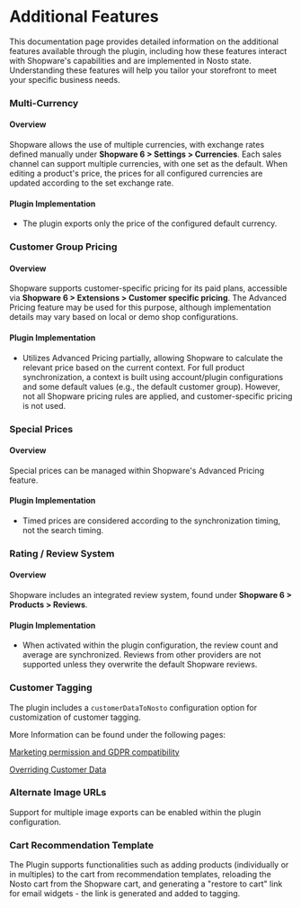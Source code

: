 # Additional Features

This documentation page provides detailed information on the additional features available through the plugin, including how these features interact with Shopware's capabilities and are implemented in Nosto state. Understanding these features will help you tailor your storefront to meet your specific business needs.

### Multi-Currency

#### Overview

Shopware allows the use of multiple currencies, with exchange rates defined manually under **Shopware 6 > Settings > Currencies**. Each sales channel can support multiple currencies, with one set as the default. When editing a product's price, the prices for all configured currencies are updated according to the set exchange rate.

#### Plugin Implementation

* The plugin exports only the price of the configured default currency.

### Customer Group Pricing

#### Overview

Shopware supports customer-specific pricing for its paid plans, accessible via **Shopware 6 > Extensions > Customer specific pricing**. The Advanced Pricing feature may be used for this purpose, although implementation details may vary based on local or demo shop configurations.

#### Plugin Implementation

* Utilizes Advanced Pricing partially, allowing Shopware to calculate the relevant price based on the current context. For full product synchronization, a context is built using account/plugin configurations and some default values (e.g., the default customer group). However, not all Shopware pricing rules are applied, and customer-specific pricing is not used.

### Special Prices

#### Overview

Special prices can be managed within Shopware's Advanced Pricing feature.

#### Plugin Implementation

* Timed prices are considered according to the synchronization timing, not the search timing.

### Rating / Review System

#### Overview

Shopware includes an integrated review system, found under **Shopware 6 > Products > Reviews**.

#### Plugin Implementation

* When activated within the plugin configuration, the review count and average are synchronized. Reviews from other providers are not supported unless they overwrite the default Shopware reviews.

### Customer Tagging

The plugin includes a `customerDataToNosto` configuration option for customization of customer tagging.

More Information can be found under the following pages:

[Marketing permission and GDPR compatibility](https://docs.nosto.com/shopware/features/marketing-permission-and-gdpr-compatibility)

[Overriding Customer Data](https://docs.nosto.com/shopware/guides/overriding-or-extending-functionalities/overriding-customer-data)

### Alternate Image URLs

Support for multiple image exports can be enabled within the plugin configuration.

### Cart Recommendation Template

The Plugin supports functionalities such as adding products (individually or in multiples) to the cart from recommendation templates, reloading the Nosto cart from the Shopware cart, and generating a "restore to cart" link for email widgets - the link is generated and added to tagging.&#x20;
